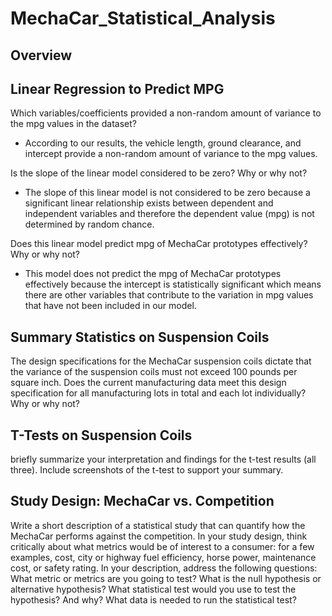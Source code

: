 # MechaCar_Statistical_Analysis

## Overview

## Linear Regression to Predict MPG
Which variables/coefficients provided a non-random amount of variance to the mpg values in the dataset?
   - According to our results, the vehicle length, ground clearance, and intercept provide a non-random amount of variance to the mpg values. 

Is the slope of the linear model considered to be zero? Why or why not?
   - The slope of this linear model is not considered to be zero because a significant linear relationship exists between dependent and independent variables and therefore the dependent value (mpg) is not determined by random chance. 

Does this linear model predict mpg of MechaCar prototypes effectively? Why or why not?
   - This model does not predict the mpg of MechaCar prototypes effectively because the intercept is statistically significant which means there are other variables that contribute to the variation in mpg values that have not been included in our model. 

## Summary Statistics on Suspension Coils
The design specifications for the MechaCar suspension coils dictate that the variance of the suspension coils must not exceed 100 pounds per square inch. Does the current manufacturing data meet this design specification for all manufacturing lots in total and each lot individually? Why or why not?

## T-Tests on Suspension Coils
briefly summarize your interpretation and findings for the t-test results (all three). Include screenshots of the t-test to support your summary.

## Study Design: MechaCar vs. Competition
Write a short description of a statistical study that can quantify how the MechaCar performs against the competition. In your study design, think critically about what metrics would be of interest to a consumer: for a few examples, cost, city or highway fuel efficiency, horse power, maintenance cost, or safety rating.
In your description, address the following questions:
What metric or metrics are you going to test?
What is the null hypothesis or alternative hypothesis?
What statistical test would you use to test the hypothesis? And why?
What data is needed to run the statistical test?
